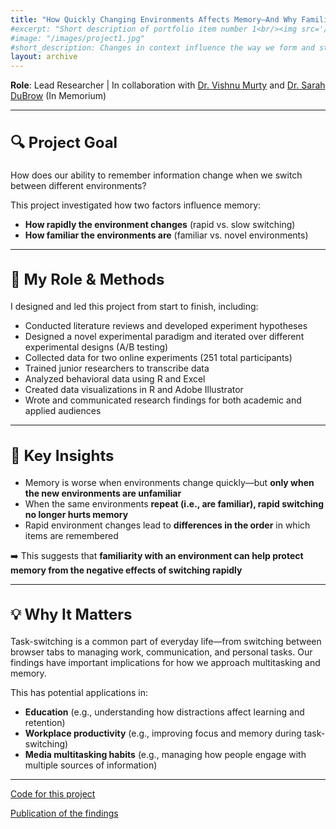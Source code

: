 ```yaml
---
title: "How Quickly Changing Environments Affects Memory—And Why Familiarity Helps"
#excerpt: "Short description of portfolio item number 1<br/><img src='/images/500x300.png'>"
#image: "/images/project1.jpg"
#short_description: Changes in context influence the way we form and structure memories. Yet, little is known about how qualitatively different types of context switches shape memory organization. These studies demonstrate that how often the context changes and the level of familiarity with the context influences the structure and organization of memory.
layout: archive
---
```


**Role**: Lead Researcher | In collaboration with [Dr. Vishnu Murty](https://www.adaptivememorylab.com/) and [Dr. Sarah DuBrow](https://www.dubrowlab.org/) (In Memorium) 


---
<h2 style="font-size:24px;">🔍 Project Goal</h2> 
How does our ability to remember information change when we switch between different environments?

This project investigated how two factors influence memory:  
- **How rapidly the environment changes** (rapid vs. slow switching)  
- **How familiar the environments are** (familiar vs. novel environments)

---
<h2 style="font-size:24px;">🧪 My Role & Methods </h2> 
I designed and led this project from start to finish, including:

- Conducted literature reviews and developed experiment hypotheses
- Designed a novel experimental paradigm and iterated over different experimental designs (A/B testing)
- Collected data for two online experiments (251 total participants)
- Trained junior researchers to transcribe data 
- Analyzed behavioral data using R and Excel
- Created data visualizations in R and Adobe Illustrator 
- Wrote and communicated research findings for both academic and applied audiences

---
<h2 style="font-size:24px;">🧠 Key Insights </h2> 


- Memory is worse when environments change quickly—but **only when the new environments are unfamiliar**  
- When the same environments **repeat (i.e., are familiar), rapid switching no longer hurts memory**  
- Rapid environment changes lead to **differences in the order** in which items are remembered

➡️ This suggests that **familiarity with an environment can help protect memory from the negative effects of switching rapidly**

---
<h2 style="font-size:24px;">💡 Why It Matters  </h2> 

 
Task-switching is a common part of everyday life—from switching between browser tabs to managing work, communication, and personal tasks. Our findings have important implications for how we approach multitasking and memory.

This has potential applications in:
- **Education** (e.g., understanding how distractions affect learning and retention)
- **Workplace productivity** (e.g., improving focus and memory during task-switching)
- **Media multitasking habits** (e.g., managing how people engage with multiple sources of information)

---

<div class="buttons">
  <!-- GitHub Button -->
  <a href="https://github.com/lindsay-rait/paper-context-switchfreq" class="btn btn-github" target="_blank">Code for this project</a>
  
  
  <!-- Publication Button -->
  <a href="http://lindsay-rait.github.io/files/pbr_2023.pdf" class="btn btn-publication" target="_blank">Publication of the findings</a>
</div>

